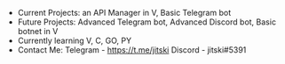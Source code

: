 
- Current Projects: an API Manager in V, Basic Telegram bot
- Future Projects: Advanced Telegram bot, Advanced Discord bot, Basic botnet in V 
- Currently learning V, C, GO, PY
- Contact Me: Telegram - https://t.me/jitski Discord - jitski#5391 
